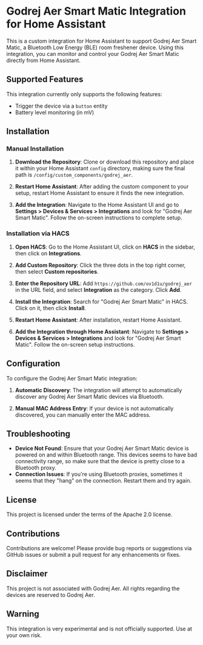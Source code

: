 # Godrej Aer Smart Matic Integration for Home Assistant

This is a custom integration for Home Assistant to support Godrej Aer Smart Matic, a Bluetooth Low Energy (BLE) room freshener device. Using this integration, you can monitor and control your Godrej Aer Smart Matic directly from Home Assistant.

## Supported Features

This integration currently only supports the following features:

- Trigger the device via a `button` entity
- Battery level monitoring (in mV)

## Installation

### Manual Installation

1. **Download the Repository**: Clone or download this repository and place it within your Home Assistant `config` directory, making sure the final path is `/config/custom_components/godrej_aer`.

2. **Restart Home Assistant**: After adding the custom component to your setup, restart Home Assistant to ensure it finds the new integration.

3. **Add the Integration**: Navigate to the Home Assistant UI and go to **Settings > Devices & Services > Integrations** and look for "Godrej Aer Smart Matic". Follow the on-screen instructions to complete setup.

### Installation via HACS

1. **Open HACS**: Go to the Home Assistant UI, click on **HACS** in the sidebar, then click on **Integrations**.

2. **Add Custom Repository**: Click the three dots in the top right corner, then select **Custom repositories**.

3. **Enter the Repository URL**: Add `https://github.com/ov1d1u/godrej_aer` in the URL field, and select **Integration** as the category. Click **Add**.

4. **Install the Integration**: Search for "Godrej Aer Smart Matic" in HACS. Click on it, then click **Install**.

5. **Restart Home Assistant**: After installation, restart Home Assistant.

6. **Add the Integration through Home Assistant**: Navigate to **Settings > Devices & Services > Integrations** and look for "Godrej Aer Smart Matic". Follow the on-screen setup instructions.

## Configuration

To configure the Godrej Aer Smart Matic integration:

1. **Automatic Discovery**: The integration will attempt to automatically discover any Godrej Aer Smart Matic devices via Bluetooth.
   
2. **Manual MAC Address Entry**: If your device is not automatically discovered, you can manually enter the MAC address.

## Troubleshooting

- **Device Not Found**: Ensure that your Godrej Aer Smart Matic device is powered on and within Bluetooth range. This devices seems to have bad connectivity range, so make sure that the device is pretty close to a Bluetooth proxy.
- **Connection Issues**: If you're using Bluetooth proxies, sometimes it seems that they "hang" on the connection. Restart them and try again.

## License

This project is licensed under the terms of the Apache 2.0 license.

## Contributions

Contributions are welcome! Please provide bug reports or suggestions via GitHub issues or submit a pull request for any enhancements or fixes.

## Disclaimer

This project is not associated with Godrej Aer. All rights regarding the devices are reserved to Godrej Aer.

## Warning

This integration is very experimental and is not officially supported. Use at your own risk.
